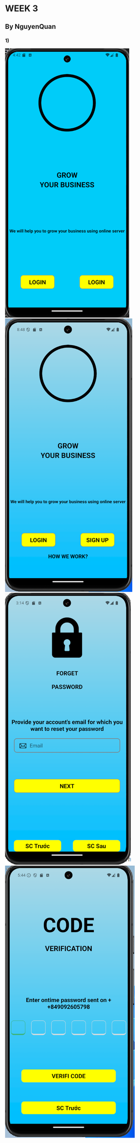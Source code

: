 # WEEK 3

## By NguyenQuan

### 1) 
![alt text](assets/Image_MinhChung/screen_1.png)
![alt text](assets/Image_MinhChung/screen_2.png)
![alt text](assets/Image_MinhChung/screen_3.png)
![alt text](assets/Image_MinhChung/screen_4.png)